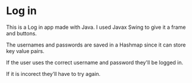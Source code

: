 # Log in

This is a Log in app made with Java. I used Javax Swing to give it a frame and buttons. 

The usernames and passwords are saved in a Hashmap since it can store key value pairs. 

If the user uses the correct username and password they'll be logged in. 

If it is incorect they'll have to try again.

